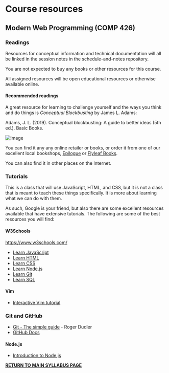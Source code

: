 # Course resources

## Modern Web Programming (COMP 426)

### Readings

Resources for conceptual information and technical documentation will all be linked in the session notes in the schedule-and-notes repository.

You are not expected to buy any books or other resources for this course.

All assigned resources will be open educational resources or otherwise available online.

#### Recommended readings

A great resource for learning to challenge yourself and the ways you think and do things is _Conceptual Blockbusting_ by James L. Adams: 

Adams, J. L. (2019). Conceptual blockbusting: A guide to better ideas (5th ed.). Basic Books.

![image](https://user-images.githubusercontent.com/2459227/184714165-efc66360-dc83-4b3d-b17b-edc25db5508e.png)

You can find it any any online retailer or books, or order it from one of our excellent local bookshops, [Epilogue](https://epiloguebookcafe.com/) or [Flyleaf Books](https://www.flyleafbooks.com/).

You can also find it in other places on the Internet. 

### Tutorials

This is a class that will use JavaScript, HTML, and CSS, but it is not a class that is meant to teach these things specifically.
It is more about learning what we can do with them.

As such, Google is your friend, but also there are some excellent resources available that have extensive tutorials. The following are some of the best resources you will find:

#### W3Schools

https://www.w3schools.com/

- [Learn JavaScript](https://www.w3schools.com/js/default.asp)
- [Learn HTML](https://www.w3schools.com/html/default.asp)
- [Learn CSS](https://www.w3schools.com/css/default.asp)
- [Learn Node.js](https://www.w3schools.com/nodejs/default.asp)
- [Learn Git](https://www.w3schools.com/git/default.asp)
- [Learn SQL](https://www.w3schools.com/sql/default.asp)

#### Vim

- [Interactive Vim tutorial](https://www.openvim.com/)

### Git and GitHub

- [Git - The simple guide](https://rogerdudler.github.io/git-guide/) - Roger Dudler
- [GitHub Docs](https://docs.github.com/en)

#### Node.js

- [Introduction to Node.js](https://nodejs.dev/en/learn)

[**RETURN TO MAIN SYLLABUS PAGE**](https://github.com/comp426-2022-fall/syllabus/blob/main/README.md#course-policies-and-other-information)
